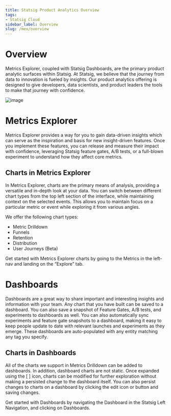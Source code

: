 ```yaml
---
title: Statsig Product Analytics Overview
tags:
- Statsig Cloud 
sidebar_label: Overview
slug: /mex/overview
---
```


# Overview

Metrics Explorer, coupled with Statsig Dashboards, are the primary product analytic surfaces within Statsig. At Statsig, we believe that the journey from data to innovation is fueled by insights. Our product analytics offering is designed to give developers, data scientists, and product leaders the tools to make that journey with confidence. 

![image](https://github.com/statsig-io/docs/assets/3464964/31187a9f-96b3-458d-a5af-7def2a135dd6)


# Metrics Explorer

Metrics Explorer provides a way for you to gain data-driven insights which can serve as the inspiration and basis for new insight-driven features. Once you implement these features, you can release and measure their impact with confidence, leveraging Statsig feature gates, A/B tests, or a full-blown experiment to understand how they affect core metrics.

## Charts in Metrics Explorer

In Metrics Explorer, charts are the primary means of analysis, providing a versatile and in-depth look at your data. You can switch between different chart types from the top left section of the interface, while maintaining context on the selected events. This allows you to maintain focus on a particular metric or event while exploring it from various angles.

We offer the following chart types: 

- Metric Drilldown
- Funnels
- Retention
- Distribution
- User Journeys (Beta)

Get started with Metrics Explorer charts by going to the Metrics in the left-nav and landing on the “Explore” tab. 

# Dashboards

Dashboards are a great way to share important and interesting insights and information with your team. Any chart that you have built can be saved to a dashboard. You can also save a snapshot of Feature Gates, A/B tests, and experiments to dashboards as well. You can also automatically sync experiments and feature gate snapshots to a dashboard, making it easy to keep people update to date with relevant launches and experiments as they emerge. These dashboards are auto-populated with any entity matching any tag you specify.  

## Charts in Dashboards

All of the charts we support in Metrics Drilldown can be added to dashboards. In addition, dashboard charts are not static. Once expanded using the [ ] icon, charts can be modified for further exploration without making a persisted change to the dashboard itself. You can also persist changes to charts on a dashboard by clicking the edit icon or button and saving changes. 

Get started with Dashboards by navigating the Dashboard in the Statsig Left Navigation, and clicking on Dashboards.
